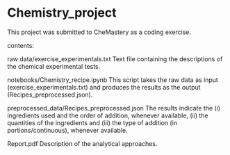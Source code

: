 # Chemistry_project
This project was submitted to CheMastery as a coding exercise.

contents:

raw data/exercise_experimentals.txt
Text file containing the descriptions of the chemical experimental tests.

notebooks/Chemistry_recipe.ipynb
This script takes the raw data as input (exercise_experimentals.txt) and produces the results as the output (Recipes_preprocessed.json).

preprocessed_data/Recipes_preprocessed.json
The results indicate the (i) ingredients used and the order of addition, whenever available, (ii) the quantities of the ingredients and (iii) the type of addition (in portions/continuous), whenever available.

Report.pdf
Description of the analytical approaches.

